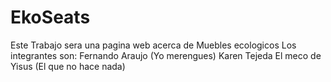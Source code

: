 # EkoSeats
Este Trabajo sera una pagina web acerca de Muebles ecologicos
Los integrantes son:
Fernando Araujo (Yo merengues)
Karen Tejeda
El meco de Yisus (El que no hace nada)
